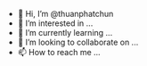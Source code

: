 - 👋 Hi, I’m @thuanphatchun
- 👀 I’m interested in ...
- 🌱 I’m currently learning ...
- 💞️ I’m looking to collaborate on ...
- 📫 How to reach me ...

<!---
thuanphatchun/thuanphatchun is a ✨ special ✨ repository because its `README.md` (this file) appears on your GitHub profile.
You can click the Preview link to take a look at your changes.
--->
